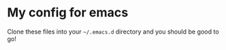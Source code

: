 # My config for emacs

Clone these files into your `~/.emacs.d` directory and you should be good to go!
